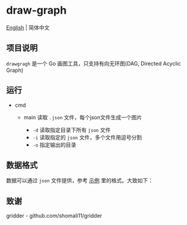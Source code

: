 # draw-graph

[English](readme.md) | 简体中文

## 项目说明

`drawgragh` 是一个 Go 画图工具，只支持有向无环图(DAG, Directed Acyclic Graph)

## 运行

* cmd
    * main
      读取 `.json` 文件，每个json文件生成一个图片

        * `-d` 读取指定目录下所有 `json` 文件
        * `-i` 读取指定的 `json` 文件，多个文件用逗号分割
        * `-o` 指定输出的目录

## 数据格式

数据可以通过 `json` 文件提供，参考 [示例](cmd/data/example.json) 里的格式。大致如下：

## 致谢

gridder - github.com/shomali11/gridder
